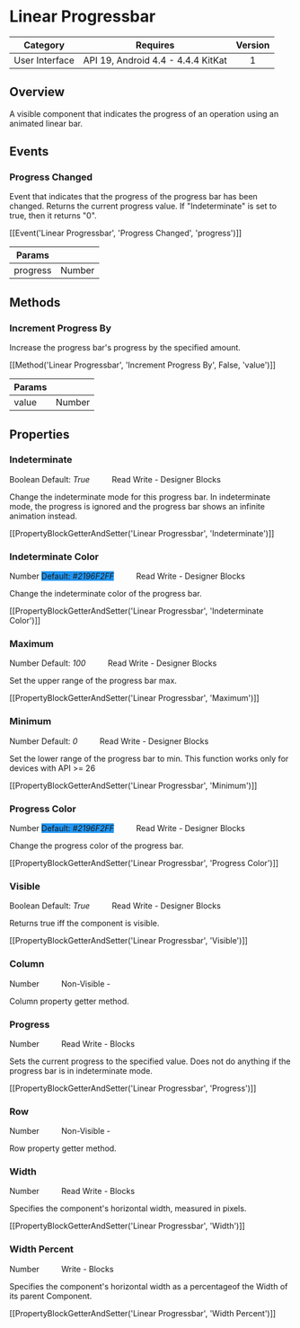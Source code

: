 # Linear Progressbar

| Category | Requires | Version |
|:--------:|:-------:|:--------:|
|User Interface|API 19, Android 4.4 - 4.4.4 KitKat|1|

## Overview

A visible component that indicates the progress of an operation using an animated linear bar.

## Events

### Progress Changed

Event that indicates that the progress of the progress bar has been changed. Returns the current progress value. If "Indeterminate" is set to true, then it returns "0".

[[Event('Linear Progressbar', 'Progress Changed', 'progress')]]

| Params | []() |
|--------|------|
|progress|<span class="chip chip-number">Number</span>|


## Methods

### Increment Progress By

Increase the progress bar's progress by the specified amount.

[[Method('Linear Progressbar', 'Increment Progress By', False, 'value')]]

| Params | []() |
|--------|------|
|value|<span class="chip chip-number">Number</span>|


## Properties

### Indeterminate

<span class="chip chip-boolean">Boolean</span> <span class="chip chip-boolean">Default: <i>True</i></span>&nbsp;&nbsp;&nbsp;&nbsp;&nbsp;&nbsp;&nbsp;&nbsp;&nbsp;&nbsp;<span class="chip chip-rw">Read</span> <span class="chip chip-rw">Write</span> - <span class="chip chip-bd">Designer</span> <span class="chip chip-bd">Blocks</span> 

Change the indeterminate mode for this progress bar. In indeterminate mode, the progress is ignored and the progress bar shows an infinite animation instead.

[[PropertyBlockGetterAndSetter('Linear Progressbar', 'Indeterminate')]]

### Indeterminate Color

<span class="chip chip-number">Number</span> <span class="chip chip-number" style="background-color: #2196F2;">Default: <i>#2196F2FF</i></span>&nbsp;&nbsp;&nbsp;&nbsp;&nbsp;&nbsp;&nbsp;&nbsp;&nbsp;&nbsp;<span class="chip chip-rw">Read</span> <span class="chip chip-rw">Write</span> - <span class="chip chip-bd">Designer</span> <span class="chip chip-bd">Blocks</span> 

Change the indeterminate color of the progress bar.

[[PropertyBlockGetterAndSetter('Linear Progressbar', 'Indeterminate Color')]]

### Maximum

<span class="chip chip-number">Number</span> <span class="chip chip-number">Default: <i>100</i></span>&nbsp;&nbsp;&nbsp;&nbsp;&nbsp;&nbsp;&nbsp;&nbsp;&nbsp;&nbsp;<span class="chip chip-rw">Read</span> <span class="chip chip-rw">Write</span> - <span class="chip chip-bd">Designer</span> <span class="chip chip-bd">Blocks</span> 

Set the upper range of the progress bar max.

[[PropertyBlockGetterAndSetter('Linear Progressbar', 'Maximum')]]

### Minimum

<span class="chip chip-number">Number</span> <span class="chip chip-number">Default: <i>0</i></span>&nbsp;&nbsp;&nbsp;&nbsp;&nbsp;&nbsp;&nbsp;&nbsp;&nbsp;&nbsp;<span class="chip chip-rw">Read</span> <span class="chip chip-rw">Write</span> - <span class="chip chip-bd">Designer</span> <span class="chip chip-bd">Blocks</span> 

Set the lower range of the progress bar to min. This function works only for devices with API &gt;= 26

[[PropertyBlockGetterAndSetter('Linear Progressbar', 'Minimum')]]

### Progress Color

<span class="chip chip-number">Number</span> <span class="chip chip-number" style="background-color: #2196F2;">Default: <i>#2196F2FF</i></span>&nbsp;&nbsp;&nbsp;&nbsp;&nbsp;&nbsp;&nbsp;&nbsp;&nbsp;&nbsp;<span class="chip chip-rw">Read</span> <span class="chip chip-rw">Write</span> - <span class="chip chip-bd">Designer</span> <span class="chip chip-bd">Blocks</span> 

Change the progress color of the progress bar.

[[PropertyBlockGetterAndSetter('Linear Progressbar', 'Progress Color')]]

### Visible

<span class="chip chip-boolean">Boolean</span> <span class="chip chip-boolean">Default: <i>True</i></span>&nbsp;&nbsp;&nbsp;&nbsp;&nbsp;&nbsp;&nbsp;&nbsp;&nbsp;&nbsp;<span class="chip chip-rw">Read</span> <span class="chip chip-rw">Write</span> - <span class="chip chip-bd">Designer</span> <span class="chip chip-bd">Blocks</span> 

Returns true iff the component is visible.

[[PropertyBlockGetterAndSetter('Linear Progressbar', 'Visible')]]

### Column

<span class="chip chip-number">Number</span>&nbsp;&nbsp;&nbsp;&nbsp;&nbsp;&nbsp;&nbsp;&nbsp;&nbsp;&nbsp;<span class="chip chip-rw">Non-Visible</span> - 

Column property getter method.

### Progress

<span class="chip chip-number">Number</span>&nbsp;&nbsp;&nbsp;&nbsp;&nbsp;&nbsp;&nbsp;&nbsp;&nbsp;&nbsp;<span class="chip chip-rw">Read</span> <span class="chip chip-rw">Write</span> - <span class="chip chip-bd">Blocks</span> 

Sets the current progress to the specified value. Does not do anything if the progress bar is in indeterminate mode.

[[PropertyBlockGetterAndSetter('Linear Progressbar', 'Progress')]]

### Row

<span class="chip chip-number">Number</span>&nbsp;&nbsp;&nbsp;&nbsp;&nbsp;&nbsp;&nbsp;&nbsp;&nbsp;&nbsp;<span class="chip chip-rw">Non-Visible</span> - 

Row property getter method.

### Width

<span class="chip chip-number">Number</span>&nbsp;&nbsp;&nbsp;&nbsp;&nbsp;&nbsp;&nbsp;&nbsp;&nbsp;&nbsp;<span class="chip chip-rw">Read</span> <span class="chip chip-rw">Write</span> - <span class="chip chip-bd">Blocks</span> 

Specifies the component's horizontal width, measured in pixels.

[[PropertyBlockGetterAndSetter('Linear Progressbar', 'Width')]]

### Width Percent

<span class="chip chip-number">Number</span>&nbsp;&nbsp;&nbsp;&nbsp;&nbsp;&nbsp;&nbsp;&nbsp;&nbsp;&nbsp;<span class="chip chip-rw">Write</span> - <span class="chip chip-bd">Blocks</span> 

Specifies the component's horizontal width as a percentageof the Width of its parent Component.

[[PropertyBlockGetterAndSetter('Linear Progressbar', 'Width Percent')]]